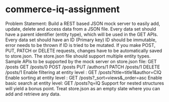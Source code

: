 # commerce-iq-assignment
Problem Statement:    Build a REST based JSON mock server to easily add, update, delete and access data from a JSON file.  Every data set should have a parent identifier (entity type), which will be used in the GET APIs.  Every data set should have an ID (Primary key)  ID should be immutable, error needs to be thrown if ID is tried to be mutated.  If you make POST, PUT, PATCH or DELETE requests, changes have to be automatically saved to store.json.  The store.json file should support multiple entity types.    Sample APIs to be supported by the mock server on store.json file:  GET    /posts  GET    /posts/0  POST   /posts  PUT    /authors/1  PATCH  /posts/1  DELETE /posts/1  Enable filtering at entity level :  GET /posts?title=title1&amp;author=CIQ  Enable sorting at entity level :  GET /posts?_sort=views&amp;_order=asc  Enable basic search at entity level:  GET /posts?q=IQ  Support for nested structures will yield a bonus point.  Treat store.json as an empty slate where you can add and retrieve any data.
